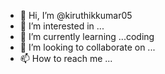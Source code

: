 - 👋 Hi, I’m @kiruthikkumar05
- 👀 I’m interested in ...
- 🌱 I’m currently learning ...coding
- 💞️ I’m looking to collaborate on ...
- 📫 How to reach me ...

<!---
kiruthikkumar05/kiruthikkumar05 is a ✨ special ✨ repository because its `README.md` (this file) appears on your GitHub profile.
You can click the Preview link to take a look at your changes.
--->
